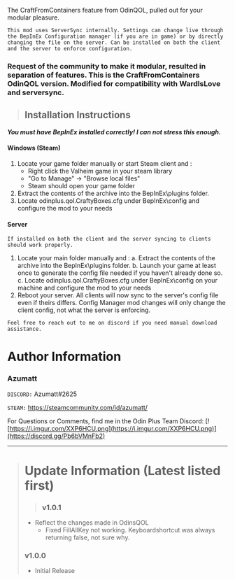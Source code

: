 ﻿The CraftFromContainers feature from OdinQOL, pulled out for your modular pleasure.


`This mod uses ServerSync internally. Settings can change live through the BepInEx Configuration manager (if you are in game) or by directly changing the file on the server. Can be installed on both the client and the server to enforce configuration.`


### Request of the community to make it modular, resulted in separation of features. This is the CraftFromContainers OdinQOL version. Modified for compatibility with WardIsLove and serversync.


> ## Installation Instructions
***You must have BepInEx installed correctly! I can not stress this enough.***

#### Windows (Steam)
1. Locate your game folder manually or start Steam client and :
    * Right click the Valheim game in your steam library
    * "Go to Manage" -> "Browse local files"
    * Steam should open your game folder
2. Extract the contents of the archive into the BepInEx\plugins folder.
3. Locate odinplus.qol.CraftyBoxes.cfg under BepInEx\config and configure the mod to your needs

#### Server

`If installed on both the client and the server syncing to clients should work properly.`
1. Locate your main folder manually and :
   a. Extract the contents of the archive into the BepInEx\plugins folder.
   b. Launch your game at least once to generate the config file needed if you haven't already done so.
   c. Locate odinplus.qol.CraftyBoxes.cfg under BepInEx\config on your machine and configure the mod to your needs
2. Reboot your server. All clients will now sync to the server's config file even if theirs differs. Config Manager mod changes will only change the client config, not what the server is enforcing.


`Feel free to reach out to me on discord if you need manual download assistance.`


# Author Information

### Azumatt

`DISCORD:` Azumatt#2625

`STEAM:` https://steamcommunity.com/id/azumatt/


For Questions or Comments, find me in the Odin Plus Team Discord:
[![https://i.imgur.com/XXP6HCU.png](https://i.imgur.com/XXP6HCU.png)](https://discord.gg/Pb6bVMnFb2)

***
> # Update Information (Latest listed first)
> > ### v1.0.1
> - Reflect the changes made in OdinsQOL
>   - Fixed FillAllKey not working. Keyboardshortcut was always returning false, not sure why.
> ### v1.0.0
> - Initial Release